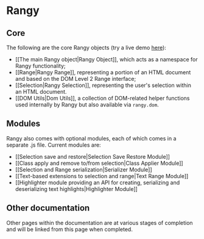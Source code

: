 
# Rangy

## Core

The following are the core Rangy objects (try a live demo [here](https://lezuse.github.io/rangy/demos/core.html)):

  * [[The main Rangy object|Rangy Object]], which acts as a namespace for Rangy functionality;
  * [[Range|Rangy Range]], representing a portion of an HTML document and based on the DOM Level 2 Range interface;
  * [[Selection|Rangy Selection]], representing the user's selection within an HTML document.
  * [[DOM Utils|Dom Utils]], a collection of DOM-related helper functions used internally by Rangy but also available via `rangy.dom`.

## Modules

Rangy also comes with optional modules, each of which comes in a separate .js file. Current modules are:

  * [[Selection save and restore|Selection Save Restore Module]]
  * [[Class apply and remove to/from selection|Class Applier Module]]
  * [[Selection and Range serialization|Serializer Module]]
  * [[Text-based extensions to selection and range|Text Range Module]]
  * [[Highlighter module providing an API for creating, serializing and deserializing text highlights|Highlighter Module]]

## Other documentation

Other pages within the documentation are at various stages of completion and will be linked from this page when completed.